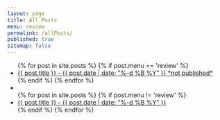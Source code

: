 ```yaml
---
layout: page
title: All Posts
menu: review
permalink: /allPosts/
published: true
sitemap: false
---
```


<ul>
  {% for post in site.posts %}
    {% if post.menu == 'review' %}
    <li>
      <a href="{{ post.url }}">{{ post.title }} - {{ post.date | date: "%-d %B %Y" }} *not published*</a>
    </li>
    {% endif %}
  {% endfor %}
  <li></li>
  {% for post in site.posts %}
    {% if post.menu != 'review' %}
    <li>
      <a href="{{ post.url }}">{{ post.title }} - {{ post.date | date: "%-d %B %Y" }} </a>
    </li>
    {% endif %}
  {% endfor %}
</ul>
